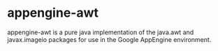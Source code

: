 appengine-awt
=============

appengine-awt is a pure java implementation of the java.awt and javax.imageio packages for use in the Google AppEngine environment.